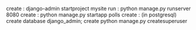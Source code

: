 create : django-admin startproject mysite
run  : python manage.py runserver 8080
create : python manage.py startapp polls
create :  (in postgresql) create database django_admin;
create python manage.py createsuperuser